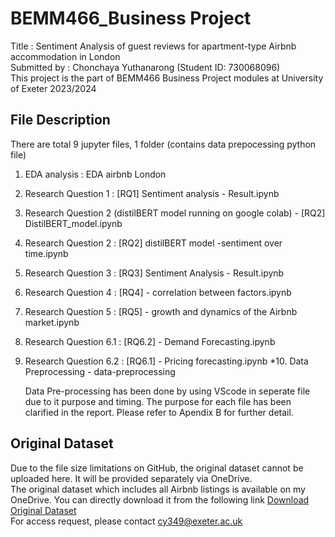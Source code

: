 # BEMM466_Business Project 

Title : Sentiment Analysis of guest reviews for apartment-type Airbnb accommodation in London <br />
Submitted by : Chonchaya Yuthanarong (Student ID: 730068096) <br />
This project is the part of BEMM466 Business Project modules at University of Exeter 2023/2024

## File Description 
There are total 9 jupyter files, 1 folder (contains data prepocessing python file)   
1. EDA analysis : EDA airbnb London
2. Research Question 1 : [RQ1] Sentiment analysis - Result.ipynb
3. Research Question 2 (distilBERT model running on google colab) - [RQ2] DistilBERT_model.ipynb
4. Research Question 2 :  [RQ2] distilBERT model -sentiment over time.ipynb
5. Research Question 3 : [RQ3] Sentiment Analysis - Result.ipynb
6. Research Question 4 : [RQ4] - correlation between factors.ipynb
7. Research Question 5 : [RQ5] - growth and dynamics of the Airbnb market.ipynb
8. Research Question 6.1 : [RQ6.2] - Demand Forecasting.ipynb
9. Research Question 6.2 : [RQ6.1] -  Pricing forecasting.ipynb
*10. Data Preprocessing - data-preprocessing

   Data Pre-processing has been done by using VScode in seperate file due to it purpose and timing. The purpose for each file has been clarified in the report. Please refer to Apendix B for further detail.

## Original Dataset
Due to the file size limitations on GitHub, the original dataset cannot be uploaded here. It will be provided separately via OneDrive. <br />
The original dataset which includes all Airbnb listings is available on my OneDrive. You can directly download it from the following link 
[Download Original Dataset](https://universityofexeteruk-my.sharepoint.com/:f:/g/personal/cy349_exeter_ac_uk/EoGxu1NNmX9Lt_ZPDoHKqeIBqJQnROs6xaCcRF0EMw_zSQ) <br />
For access request, please contact cy349@exeter.ac.uk

